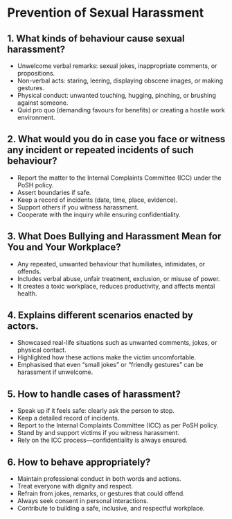 # Prevention of Sexual Harassment

## 1. What kinds of behaviour cause sexual harassment?
- Unwelcome verbal remarks: sexual jokes, inappropriate comments, or propositions.
- Non-verbal acts: staring, leering, displaying obscene images, or making gestures.
- Physical conduct: unwanted touching, hugging, pinching, or brushing against someone.
- Quid pro quo (demanding favours for benefits) or creating a hostile work environment.

## 2. What would you do in case you face or witness any incident or repeated incidents of such behaviour?
- Report the matter to the Internal Complaints Committee (ICC) under the PoSH policy.
- Assert boundaries if safe.
- Keep a record of incidents (date, time, place, evidence).
- Support others if you witness harassment.
- Cooperate with the inquiry while ensuring confidentiality.

## 3. What Does Bullying and Harassment Mean for You and Your Workplace? 
- Any repeated, unwanted behaviour that humiliates, intimidates, or offends.
- Includes verbal abuse, unfair treatment, exclusion, or misuse of power.
- It creates a toxic workplace, reduces productivity, and affects mental health.

## 4. Explains different scenarios enacted by actors.
- Showcased real-life situations such as unwanted comments, jokes, or physical contact.
- Highlighted how these actions make the victim uncomfortable.
- Emphasised that even “small jokes” or “friendly gestures” can be harassment if unwelcome.

## 5. How to handle cases of harassment?
- Speak up if it feels safe: clearly ask the person to stop.
- Keep a detailed record of incidents.
- Report to the Internal Complaints Committee (ICC) as per PoSH policy.
- Stand by and support victims if you witness harassment.
- Rely on the ICC process—confidentiality is always ensured.

## 6. How to behave appropriately?
- Maintain professional conduct in both words and actions.
- Treat everyone with dignity and respect.
- Refrain from jokes, remarks, or gestures that could offend.
- Always seek consent in personal interactions.
- Contribute to building a safe, inclusive, and respectful workplace.
